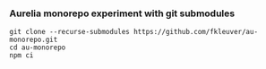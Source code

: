 ### Aurelia monorepo experiment with git submodules

```shell
git clone --recurse-submodules https://github.com/fkleuver/au-monorepo.git
cd au-monorepo
npm ci
```
